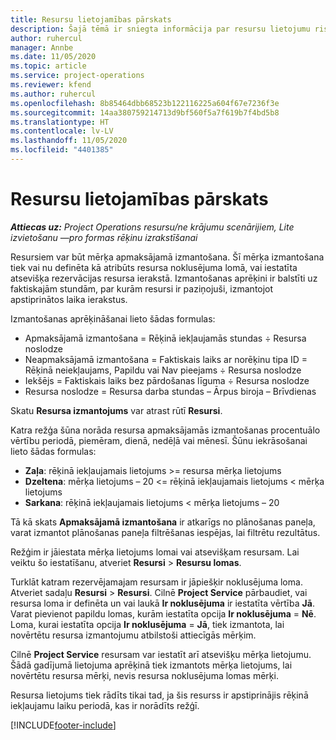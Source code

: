 ```yaml
---
title: Resursu lietojamības pārskats
description: Šajā tēmā ir sniegta informācija par resursu lietojumu risinājumā Project Operations.
author: ruhercul
manager: Annbe
ms.date: 11/05/2020
ms.topic: article
ms.service: project-operations
ms.reviewer: kfend
ms.author: ruhercul
ms.openlocfilehash: 8b85464dbb68523b122116225a604f67e7236f3e
ms.sourcegitcommit: 14aa380759214713d9bf560f5a7f619b7f4bd5b8
ms.translationtype: HT
ms.contentlocale: lv-LV
ms.lasthandoff: 11/05/2020
ms.locfileid: "4401385"
---
```

# <a name="resource-utilization-overview"></a>Resursu lietojamības pārskats

_**Attiecas uz:** Project Operations resursu/ne krājumu scenārijiem, Lite izvietošanu —pro formas rēķinu izrakstīšanai_

Resursiem var būt mērķa apmaksājamā izmantošana. Šī mērķa izmantošana tiek vai nu definēta kā atribūts resursa noklusējuma lomā, vai iestatīta atsevišķa rezervācijas resursa ierakstā. Izmantošanas aprēķini ir balstīti uz faktiskajām stundām, par kurām resursi ir paziņojuši, izmantojot apstiprinātos laika ierakstus.

Izmantošanas aprēķināšanai lieto šādas formulas:

  - Apmaksājamā izmantošana = Rēķinā iekļaujamās stundas ÷ Resursa noslodze
  - Neapmaksājamā izmantošana = Faktiskais laiks ar norēķinu tipa ID = Rēķinā neiekļaujams, Papildu vai Nav pieejams ÷ Resursa noslodze
  - Iekšējs = Faktiskais laiks bez pārdošanas līguma ÷ Resursa noslodze
  - Resursa noslodze = Resursa darba stundas – Ārpus biroja – Brīvdienas

Skatu **Resursa izmantojums** var atrast rūtī **Resursi**.

Katra režģa šūna norāda resursa apmaksājamās izmantošanas procentuālo vērtību periodā, piemēram, dienā, nedēļā vai mēnesī. Šūnu iekrāsošanai lieto šādas formulas:

  - **Zaļa**: rēķinā iekļaujamais lietojums >= resursa mērķa lietojums
  - **Dzeltena**: mērķa lietojums – 20 <= rēķinā iekļaujamais lietojums < mērķa lietojums
  - **Sarkana**: rēķinā iekļaujamais lietojums < mērķa lietojums – 20

Tā kā skats **Apmaksājamā izmantošana** ir atkarīgs no plānošanas paneļa, varat izmantot plānošanas paneļa filtrēšanas iespējas, lai filtrētu rezultātus.

Režģim ir jāiestata mērķa lietojums lomai vai atsevišķam resursam. Lai veiktu šo iestatīšanu, atveriet **Resursi** > **Resursu lomas**.

Turklāt katram rezervējamajam resursam ir jāpiešķir noklusējuma loma. Atveriet sadaļu **Resursi** > **Resursi**. Cilnē **Project Service** pārbaudiet, vai resursa loma ir definēta un vai laukā **Ir noklusējuma** ir iestatīta vērtība **Jā**. Varat pievienot papildu lomas, kurām iestatīta opcija **Ir noklusējuma** = **Nē**. Loma, kurai iestatīta opcija **Ir noklusējuma** = **Jā**, tiek izmantota, lai novērtētu resursa izmantojumu atbilstoši attiecīgās mērķim.

Cilnē **Project Service** resursam var iestatīt arī atsevišķu mērķa lietojumu. Šādā gadījumā lietojuma aprēķinā tiek izmantots mērķa lietojums, lai novērtētu resursa mērķi, nevis resursa noklusējuma lomas mērķi.

Resursa lietojums tiek rādīts tikai tad, ja šis resurss ir apstiprinājis rēķinā iekļaujamu laiku periodā, kas ir norādīts režģī.


[!INCLUDE[footer-include](../includes/footer-banner.md)]